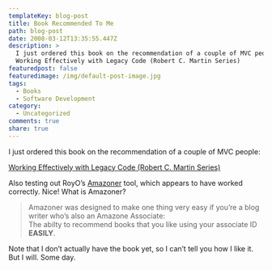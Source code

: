 ```yaml
---
templateKey: blog-post
title: Book Recommended To Me
path: blog-post
date: 2008-03-12T13:35:55.447Z
description: >
  I just ordered this book on the recommendation of a couple of MVC people:
  Working Effectively with Legacy Code (Robert C. Martin Series)
featuredpost: false
featuredimage: /img/default-post-image.jpg
tags:
  - Books
  - Software Development
category:
  - Uncategorized
comments: true
share: true
---
```

<!--StartFragment-->

I just ordered this book on the recommendation of a couple of MVC people:



[![](<>)\
Working Effectively with Legacy Code (Robert C. Martin Series)](http://www.amazon.com/exec/obidos/ASIN/0131177052/aspalliancecom-20)

Also testing out RoyO’s [Amazoner](http://tools.osherove.com/CoolTools/Amazoner/tabid/188/Default.aspx) tool, which appears to have worked correctly. Nice! What is Amazoner?

> Amazoner was designed to make one thing very easy if you’re a blog writer who’s also an Amazone Associate:\
> The abilty to recommend books that you like using your associate ID **EASILY**.

Note that I don’t actually have the book yet, so I can’t tell you how I like it. But I will. Some day.

<!--EndFragment-->